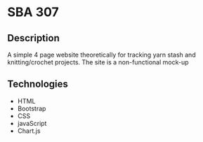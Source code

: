 # SBA 307

## Description

A simple 4 page website theoretically for tracking yarn stash and knitting/crochet projects. The site is a non-functional mock-up

## Technologies

- HTML
- Bootstrap
- CSS
- javaScript
- Chart.js
